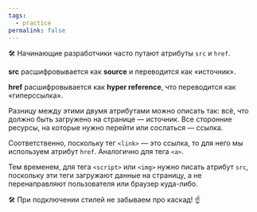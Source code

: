 ```yaml
---
tags:
  - practice
permalink: false
---
```


🛠 Начинающие разработчики часто путают атрибуты `src` и `href`.

**src** расшифровывается как **source** и переводится как «источник».

**href** расшифровывается как **hyper reference**, что переводится как «гиперссылка».

Разницу между этими двумя атрибутами можно описать так: всё, что должно быть загружено на странице — источник. Все сторонние ресурсы, на которые нужно перейти или сослаться — ссылка.

Соответственно, поскольку тег `<link>` — это ссылка, то для него мы используем атрибут `href`. Аналогично для тега `<a>`.

Тем временем, для тега `<script>` или `<img>` нужно писать атрибут `src`, поскольку эти теги загружают данные на страницу, а не перенаправляют пользователя или браузер куда-либо.

🛠 При подключении стилей не забываем про каскад! ☝️
